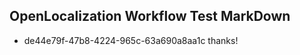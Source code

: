 ## OpenLocalization Workflow Test MarkDown
* de44e79f-47b8-4224-965c-63a690a8aa1c thanks!

<!--HONumber=Aug16_HO4-->


